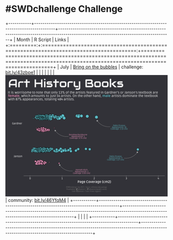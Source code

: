 # \#**SWDchallenge** Challenge

<!-- table header, followed by pictures link -->

+-----------+----------------------------------------------------------------------------------------+------------------------------------------------------------------------------------------------------------------------------------+
| Month     | R Script                                                                               | Links                                                                                                                              |
+:=========:+:======================================================================================:+====================================================================================================================================+
| July      | [Bring on the bubbles](https://github.com/poncest/SWDchallange/tree/main/2023/07_July) | challenge: [bit.ly/43zbpe1](https://community.storytellingwithdata.com/challenges)                                                 |
|           |                                                                                        |                                                                                                                                    |
|           | ![](07_July/07_July.png "July")                                                        | community: [bit.ly/46YfqM4](https://community.storytellingwithdata.com/challenges/jul-2023-bring-on-the-bubbles/art-history-books) |
+-----------+----------------------------------------------------------------------------------------+------------------------------------------------------------------------------------------------------------------------------------+
|           |                                                                                        |                                                                                                                                    |
+-----------+----------------------------------------------------------------------------------------+------------------------------------------------------------------------------------------------------------------------------------+
